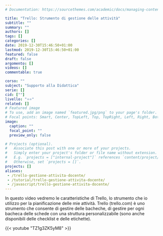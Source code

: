 ```yaml
---
# Documentation: https://sourcethemes.com/academic/docs/managing-content/

title: "Trello: Strumento di gestione delle attività"
subtitle: ""
summary: ""
authors: []
tags: []
categories: []
date: 2019-12-30T15:46:50+01:00
lastmod: 2019-12-30T15:46:50+01:00
featured: false
draft: false
argomento: []
videos: []
commentable: true

corso: ""
subject: "Supporto alla Didattica"
serie: []
cid: [""]
livello: "⭐⭐"
related: []
# Featured image
# To use, add an image named `featured.jpg/png` to your page's folder.
# Focal points: Smart, Center, TopLeft, Top, TopRight, Left, Right, BottomLeft, Bottom, BottomRight.
image:
  caption: ""
  focal_point: ""
  preview_only: false

# Projects (optional).
#   Associate this post with one or more of your projects.
#   Simply enter your project's folder or file name without extension.
#   E.g. `projects = ["internal-project"]` references `content/project/deep-learning/index.md`.
#   Otherwise, set `projects = []`.
projects: []
aliases:
 - /trello-gestione-attivita-docente/
 - /tutorial/trello-gestione-attivita-docente/
 - /javascript/trello-gestione-attivita-docente/
---
```



In questo video vedremo le caratteristiche di Trello, lo strumento che io utilizzo per la pianificazione delle mie attività. Trello (trello.com) è  uno strumento che consente di gestire delle bacheche, di gestire per ogni bacheca delle schede con una struttura personalizzabile (sono anche disponibili delle checklist e delle etichette).

{{< youtube "TZ1g3ZK5yM8" >}}


